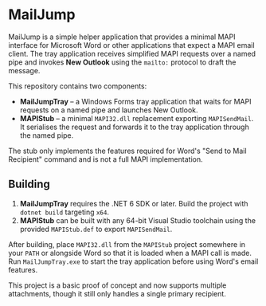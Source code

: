 # MailJump

MailJump is a simple helper application that provides a minimal MAPI interface for Microsoft Word or other applications that expect a MAPI email client. The tray application receives simplified MAPI requests over a named pipe and invokes **New Outlook** using the `mailto:` protocol to draft the message.

This repository contains two components:

* **MailJumpTray** – a Windows Forms tray application that waits for MAPI requests on a named pipe and launches New Outlook.
* **MAPIStub** – a minimal `MAPI32.dll` replacement exporting `MAPISendMail`. It serialises the request and forwards it to the tray application through the named pipe.

The stub only implements the features required for Word's "Send to Mail Recipient" command and is not a full MAPI implementation.

## Building

1. **MailJumpTray** requires the .NET 6 SDK or later. Build the project with `dotnet build` targeting `x64`.
2. **MAPIStub** can be built with any 64-bit Visual Studio toolchain using the provided `MAPIStub.def` to export `MAPISendMail`.

After building, place `MAPI32.dll` from the `MAPIStub` project somewhere in your `PATH` or alongside Word so that it is loaded when a MAPI call is made. Run `MailJumpTray.exe` to start the tray application before using Word's email features.

This project is a basic proof of concept and now supports multiple attachments, though it still only handles a single primary recipient.
